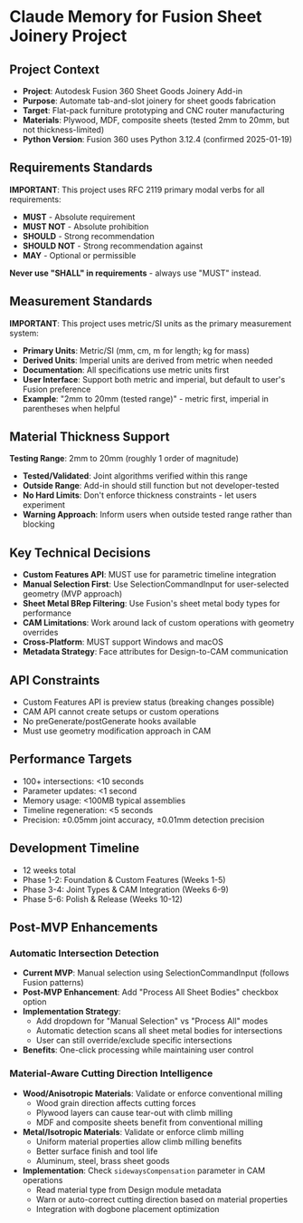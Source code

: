 # Claude Memory for Fusion Sheet Joinery Project

## Project Context
- **Project**: Autodesk Fusion 360 Sheet Goods Joinery Add-in
- **Purpose**: Automate tab-and-slot joinery for sheet goods fabrication
- **Target**: Flat-pack furniture prototyping and CNC router manufacturing
- **Materials**: Plywood, MDF, composite sheets (tested 2mm to 20mm, but not thickness-limited)
- **Python Version**: Fusion 360 uses Python 3.12.4 (confirmed 2025-01-19)

## Requirements Standards
**IMPORTANT**: This project uses RFC 2119 primary modal verbs for all requirements:
- **MUST** - Absolute requirement
- **MUST NOT** - Absolute prohibition  
- **SHOULD** - Strong recommendation
- **SHOULD NOT** - Strong recommendation against
- **MAY** - Optional or permissible

**Never use "SHALL" in requirements** - always use "MUST" instead.

## Measurement Standards
**IMPORTANT**: This project uses metric/SI units as the primary measurement system:
- **Primary Units**: Metric/SI (mm, cm, m for length; kg for mass)
- **Derived Units**: Imperial units are derived from metric when needed
- **Documentation**: All specifications use metric units first
- **User Interface**: Support both metric and imperial, but default to user's Fusion preference
- **Example**: "2mm to 20mm (tested range)" - metric first, imperial in parentheses when helpful

## Material Thickness Support
**Testing Range**: 2mm to 20mm (roughly 1 order of magnitude)
- **Tested/Validated**: Joint algorithms verified within this range
- **Outside Range**: Add-in should still function but not developer-tested
- **No Hard Limits**: Don't enforce thickness constraints - let users experiment
- **Warning Approach**: Inform users when outside tested range rather than blocking

## Key Technical Decisions
- **Custom Features API**: MUST use for parametric timeline integration
- **Manual Selection First**: Use SelectionCommandInput for user-selected geometry (MVP approach)
- **Sheet Metal BRep Filtering**: Use Fusion's sheet metal body types for performance  
- **CAM Limitations**: Work around lack of custom operations with geometry overrides
- **Cross-Platform**: MUST support Windows and macOS
- **Metadata Strategy**: Face attributes for Design-to-CAM communication

## API Constraints
- Custom Features API is preview status (breaking changes possible)
- CAM API cannot create setups or custom operations
- No preGenerate/postGenerate hooks available
- Must use geometry modification approach in CAM

## Performance Targets
- 100+ intersections: <10 seconds
- Parameter updates: <1 second  
- Memory usage: <100MB typical assemblies
- Timeline regeneration: <5 seconds
- Precision: ±0.05mm joint accuracy, ±0.01mm detection precision

## Development Timeline
- 12 weeks total
- Phase 1-2: Foundation & Custom Features (Weeks 1-5)
- Phase 3-4: Joint Types & CAM Integration (Weeks 6-9)  
- Phase 5-6: Polish & Release (Weeks 10-12)

## Post-MVP Enhancements

### Automatic Intersection Detection
- **Current MVP**: Manual selection using SelectionCommandInput (follows Fusion patterns)
- **Post-MVP Enhancement**: Add "Process All Sheet Bodies" checkbox option
- **Implementation Strategy**: 
  - Add dropdown for "Manual Selection" vs "Process All" modes
  - Automatic detection scans all sheet metal bodies for intersections
  - User can still override/exclude specific intersections
- **Benefits**: One-click processing while maintaining user control

### Material-Aware Cutting Direction Intelligence
- **Wood/Anisotropic Materials**: Validate or enforce conventional milling
  - Wood grain direction affects cutting forces
  - Plywood layers can cause tear-out with climb milling
  - MDF and composite sheets benefit from conventional milling
- **Metal/Isotropic Materials**: Validate or enforce climb milling
  - Uniform material properties allow climb milling benefits
  - Better surface finish and tool life
  - Aluminum, steel, brass sheet goods
- **Implementation**: Check `sidewaysCompensation` parameter in CAM operations
  - Read material type from Design module metadata
  - Warn or auto-correct cutting direction based on material properties
  - Integration with dogbone placement optimization